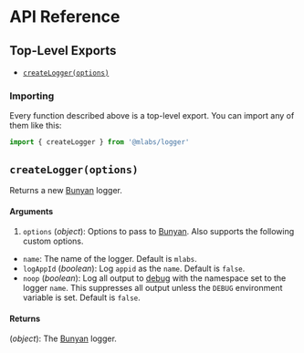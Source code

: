 # API Reference

## Top-Level Exports

- [`createLogger(options)`](#createloggeroptions)

### Importing

Every function described above is a top-level export.
You can import any of them like this:

```js
import { createLogger } from '@mlabs/logger'
```

## `createLogger(options)`

Returns a new [Bunyan] logger.

#### Arguments

1. `options` (*object*): Options to pass to [Bunyan].
    Also supports the following custom options.
  - `name`: The name of the logger. Default is `mlabs`.
  - `logAppId` (*boolean*): Log `appid` as the `name`.
    Default is `false`.
  - `noop` (*boolean*): Log all output to [debug]
    with the namespace set to the logger `name`.
    This suppresses all output unless the `DEBUG` environment variable is set.
    Default is `false`.

#### Returns

(*object*): The [Bunyan] logger.

[Bunyan]: https://github.com/trentm/node-bunyan
[debug]: https://github.com/visionmedia/debug
